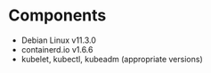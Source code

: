 # Components

- Debian Linux v11.3.0
- containerd.io v1.6.6
- kubelet, kubectl, kubeadm (appropriate versions)
